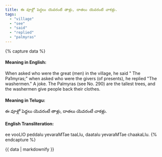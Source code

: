 ```yaml
---
title: ఈ వూళ్లో పెద్దలు యెవరంటే తాళ్లు, దాతలు యెవరంటే చాకళ్లు.
tags:
  - "village"
  - "see"
  - "said"
  - "replied"
  - "palmyras"
---
```


{% capture data %}
#### Meaning in English:
When asked who were the great (men) in the village, he said " The Pa1myras;" when asked who were the givers (of presents), he replied "The washermen."
A joke. The Palmyras (see No. 290) are the tallest trees, and the washermen give people back their clothes.

#### Meaning in Telugu:
ఈ వూళ్లో పెద్దలు యెవరంటే తాళ్లు, దాతలు యెవరంటే చాకళ్లు.

#### English Transliteration:
ee vooLlO peddalu yevaraMTae taaLlu, daatalu yevaraMTae chaakaLlu.
{% endcapture %}

<div class="notice">{{ data | markdownify }}</div>

